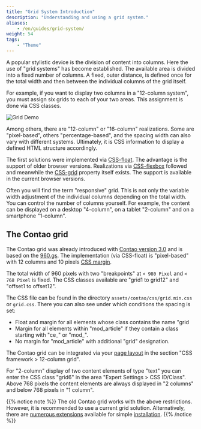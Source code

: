 ```yaml
---
title: "Grid System Introduction"
description: "Understanding and using a grid system."
aliases:
    - /en/guides/grid-system/
weight: 54
tags:
    - "Theme"
---
```


A popular stylistic device is the division of content into columns. Here the use of "grid systems" has become established. 
The available area is divided into a fixed number of columns. A fixed, outer distance, is defined once for the total width 
and then between the individual columns of the grid itself.

For example, if you want to display two columns in a "12-column system", you must assign six grids to each of 
your two areas. This assignment is done via CSS classes.

![Grid Demo](/de/guides/images/en/grid/grid-structure.jpg?classes=shadow)

Among others, there are "12-column" or "16-column" realizations. Some are "pixel-based", others "percentage-based", 
and the spacing width can also vary with different systems. Ultimately, it is CSS information to display a 
defined HTML structure accordingly.

The first solutions were implemented via [CSS-float](https://developer.mozilla.org/en/docs/Web/CSS/float). 
The advantage is the support of older browser versions. Realizations via 
[CSS-flexbox](https://developer.mozilla.org/en-US/docs/Web/CSS/flex) followed and meanwhile the 
[CSS-grid](https://developer.mozilla.org/en/docs/Web/CSS/grid) property itself exists. The support is available 
in the current browser versions.

Often you will find the term "responsive" grid. This is not only the variable width adjustment of the individual 
columns depending on the total width. You can control the number of columns yourself. For example, 
the content can be displayed on a desktop "4-column", on a tablet "2-column" and on a smartphone "1-column".


## The Contao grid

The Contao grid was already introduced with [Contao version 3.0](https://contao.org/de/news/contao_3-0-RC1.html) and 
is based on the [960.gs](https://github.com/nathansmith/960-grid-system/). The implementation (via CSS-float) 
is "pixel-based" with 12 columns and 10 pixels [CSS margin](https://developer.mozilla.org/en/docs/Web/CSS/margin).

The total width of 960 pixels with two "breakpoints" at `< 980 Pixel` and `< 768 Pixel` is fixed. 
The CSS classes available are "grid1 to grid12" and "offset1 to offset12".

The CSS file can be found in the directory `assets/contao/css/grid.min.css` or `grid.css`. 
There you can also see under which conditions the spacing is set:

- Float and margin for all elements whose class contains the name "grid
- Margin for all elements within "mod_article" if they contain a class starting with "ce_" or "mod_".
- No margin for "mod_article" with additional "grid" designation.

The Contao grid can be integrated via your [page layout](/en/layout/theme-manager/manage-page-layouts/) in 
the section "CSS framework &gt; 12-column grid".

For "2-column" display of two content elements of type "text" you can enter the CSS class "grid6" in the 
area "Expert Settings &gt; CSS ID/Class". Above 768 pixels the content elements are always displayed in "2 columns" 
and below 768 pixels in "1 column".

{{% notice note %}}
The old Contao grid works with the above restrictions. However, it is recommended to use a current grid solution. 
Alternatively, there are [numerous extensions](https://extensions.contao.org/?q=grid) available for 
simple [installation](/en/installation/install-extensions/).
{{% /notice %}}
